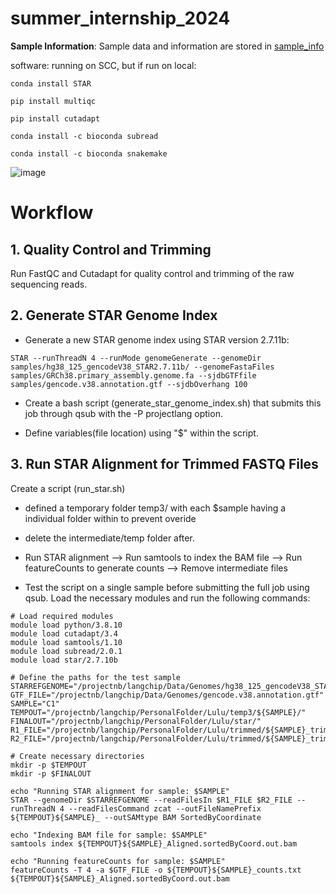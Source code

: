 # summer_internship_2024



**Sample Information**: Sample data and information are stored in [sample_info](sample_info)


software: 
running on SCC, but if run on local:
```
conda install STAR
```
```
pip install multiqc
```
```
pip install cutadapt
```
``` 
conda install -c bioconda subread
```
```
conda install -c bioconda snakemake
```
![image](https://github.com/lulujiang219/summer_internship_2024/assets/52995244/033cdf41-1663-4fa8-9f97-036716d099ec)


# Workflow
## 1. Quality Control and Trimming
Run FastQC and Cutadapt for quality control and trimming of the raw sequencing reads.

## 2. Generate STAR Genome Index
* Generate a new STAR genome index using STAR version 2.7.11b:
```
STAR --runThreadN 4 --runMode genomeGenerate --genomeDir samples/hg38_125_gencodeV38_STAR2.7.11b/ --genomeFastaFiles samples/GRCh38.primary_assembly.genome.fa --sjdbGTFfile samples/gencode.v38.annotation.gtf --sjdbOverhang 100
```

* Create a bash script (generate_star_genome_index.sh) that submits this job through qsub with the -P projectlang option. 

* Define variables(file location) using "$" within the script.



## 3. Run STAR Alignment for Trimmed FASTQ Files
Create a script (run_star.sh)

* defined a temporary folder temp3/ with each $sample having a individual folder within to prevent overide
* delete the intermediate/temp folder after.

* Run STAR alignment --> Run samtools to index the BAM file --> Run featureCounts to generate counts --> Remove intermediate files 

* Test the script on a single sample before submitting the full job using qsub. Load the necessary modules and run the following commands:
```
# Load required modules
module load python/3.8.10
module load cutadapt/3.4
module load samtools/1.10
module load subread/2.0.1
module load star/2.7.10b

# Define the paths for the test sample
STARREFGENOME="/projectnb/langchip/Data/Genomes/hg38_125_gencodeV38_STAR2.7.10b/"
GTF_FILE="/projectnb/langchip/Data/Genomes/gencode.v38.annotation.gtf"
SAMPLE="C1"
TEMPOUT="/projectnb/langchip/PersonalFolder/Lulu/temp3/${SAMPLE}/"
FINALOUT="/projectnb/langchip/PersonalFolder/Lulu/star/"
R1_FILE="/projectnb/langchip/PersonalFolder/Lulu/trimmed/${SAMPLE}_trimmed.R1.fastq.gz"
R2_FILE="/projectnb/langchip/PersonalFolder/Lulu/trimmed/${SAMPLE}_trimmed.R2.fastq.gz"

# Create necessary directories
mkdir -p $TEMPOUT
mkdir -p $FINALOUT

echo "Running STAR alignment for sample: $SAMPLE"
STAR --genomeDir $STARREFGENOME --readFilesIn $R1_FILE $R2_FILE --runThreadN 4 --readFilesCommand zcat --outFileNamePrefix ${TEMPOUT}${SAMPLE}_ --outSAMtype BAM SortedByCoordinate

echo "Indexing BAM file for sample: $SAMPLE"
samtools index ${TEMPOUT}${SAMPLE}_Aligned.sortedByCoord.out.bam

echo "Running featureCounts for sample: $SAMPLE"
featureCounts -T 4 -a $GTF_FILE -o ${TEMPOUT}${SAMPLE}_counts.txt ${TEMPOUT}${SAMPLE}_Aligned.sortedByCoord.out.bam

```
